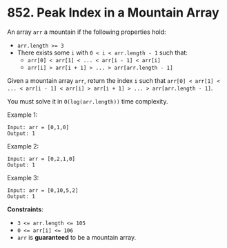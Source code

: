 # 852. Peak Index in a Mountain Array

An array `arr` a mountain if the following properties hold:

- `arr.length >= 3`
- There exists some `i` with `0 < i < arr.length - 1` such that:
  - `arr[0] < arr[1] < ... < arr[i - 1] < arr[i]`
  - `arr[i] > arr[i + 1] > ... > arr[arr.length - 1]`

Given a mountain array `arr`, return the index `i` such that `arr[0] < arr[1] < ... < arr[i - 1] < arr[i] > arr[i + 1] > ... > arr[arr.length - 1]`.

You must solve it in `O(log(arr.length))` time complexity.

Example 1:

```
Input: arr = [0,1,0]
Output: 1
```

Example 2:

```
Input: arr = [0,2,1,0]
Output: 1
```

Example 3:

```
Input: arr = [0,10,5,2]
Output: 1
```

**Constraints**:

- `3 <= arr.length <= 105`
- `0 <= arr[i] <= 106`
- `arr` is **guaranteed** to be a mountain array.
